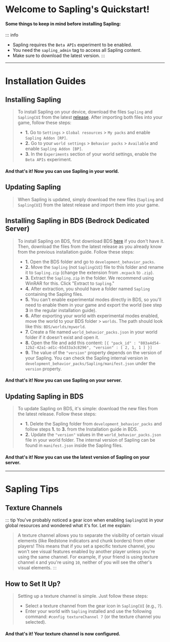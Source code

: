 # Welcome to Sapling's Quickstart!

#### Some things to keep in mind before installing Sapling:

::: info
- Sapling requires the `Beta APIs` experiment to be enabled.
- You need the `sapling_admin` tag to access all Sapling content.
- Make sure to download the latest version.
:::

---

# Installation Guides

## Installing Sapling
> To install Sapling on your device, download the files `Sapling` and `SaplingCUI` from the latest [release](https://github.com/SaplingDevs/Sapling/releases). After importing both files into your game, follow these steps:
> - **1.** Go to `Settings` > `Global resources` > `My packs` and enable `Sapling Addon [RP]`.
> - **2.** Go to your `world settings` > `Behavior packs` > `Available` and enable `Sapling Addon [BP]`.
> - **3.** In the `Experiments` section of your world settings, enable the `Beta APIs` experiment.

#### And that's it! Now you can use Sapling in your world.

## Updating Sapling
> When Sapling is updated, simply download the new files (`Sapling` and `SaplingCUI`) from the latest release and import them into your game.

## Installing Sapling in BDS (Bedrock Dedicated Server)
> To install Sapling on BDS, first download BDS [here](https://www.minecraft.net/en-us/download/server/bedrock) if you don't have it. Then, download the files from the latest release as you already know from the previous installation guide. Follow these steps:
> - **1.** Open the BDS folder and go to `development_behavior_packs`.
> - **2.** Move the `Sapling` (not `SaplingCUI`) file to this folder and rename it to `Sapling.zip` (change the extension from `.mcpack` to `.zip`).
> - **3.** Extract the `Sapling.zip` in the folder. We recommend using WinRAR for this. Click "Extract to `Sapling`."
> - **4.** After extraction, you should have a folder named `Sapling` containing the Sapling files.
> - **5.** You can't enable experimental modes directly in BDS, so you'll need to enable them in your game and export the world (see step **3** in the regular installation guide).
> - **6.** After exporting your world with experimental modes enabled, move the world to your BDS folder > `worlds`. The path should look like this: `BDS/worlds/myworld`.
> - **7.** Create a file named `world_behavior_packs.json` in your world folder if it doesn't exist and open it.
> - **8.** Open the file and add this content: `[{ "pack_id" : "803a4d54-12b2-42a1-ad1c-65d33a3c8296", "version" : [ 2, 1, 1 ] }]`
> - **9.** The value of the `"version"` property depends on the version of your Sapling. You can check the Sapling internal version in `development_behavior_packs/Sapling/manifest.json` under the `version` property.

#### And that's it! Now you can use Sapling on your server.

## Updating Sapling in BDS
> To update Sapling on BDS, it's simple: download the new files from the latest release. Follow these steps:
> - **1.** Delete the Sapling folder from `development_behavior_packs` and follow steps **1.** to **3.** from the Installation guide in BDS.
> - **2.** Update the `"version"` values in the `world_behavior_packs.json` file in your world folder. The internal version of Sapling can be found in `manifest.json` inside the Sapling files.

#### And that's it! Now you can use the latest version of Sapling on your server.

---

# Sapling Tips

## Texture Channels
::: tip
You've probably noticed a gear icon when enabling `SaplingCUI` in your global resources and wondered what it's for. Let me explain:

> A texture channel allows you to separate the visibility of certain visual elements (like Redstone indicators and chunk borders) from other players! This means that if you set a specific texture channel, you won't see visual features enabled by another player unless you're using the same channel. For example, if your friend is using texture channel `4` and you're using `10`, neither of you will see the other's visual elements.
:::

## How to Set It Up?
> Setting up a texture channel is simple. Just follow these steps:
> - Select a texture channel from the gear icon in `SaplingCUI` (e.g., `7`).
> - Enter your world with `Sapling` installed and use the following command:
>   `#config textureChannel 7` (or the texture channel you selected).

#### And that's it! Your texture channel is now configured.